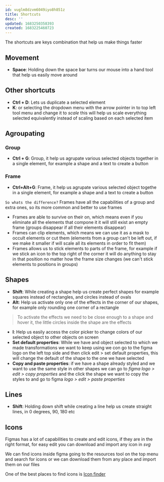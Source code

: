 ```yaml
---
id: vuglm8dzvm6049iyo8h851z
title: Shortcuts
desc: ''
updated: 1683250358393
created: 1683225460723
---
```


The shortcuts are keys combination that help us make things faster

## Movement

* **Space**: Holding down the space bar turns our mouse into a hand tool that help us easily move around


## Other shortcuts

* **Ctrl + D**: Lets us duplicate a selected element
* **K**: or selecting the dropdown menu with the arrow pointer in to top left tool menu and change it to *scale* this will help us scale everything selected equivalently instead of scaling based on each selected item

## Agroupating

### Group

* **Ctrl + G**: Group, it help us agrupate various selected objects together in a single element, for example a shape and a text to create a button

### Frame

* **Ctrl+Alt+G**: Frame, it help us agrupate various selected object togethe in a single element, for example a shape and a text to create a button

`So whats the difference?` Frames have all the capabilities of a group and extra ones, so its more common and better to use frames

* Frames are able to survive on their on, which means even if you eliminate all the elements that compone it it will still exist an empty frame (groups disappear if all their elements disappear)
* Frames can clip elements, which means we can use it as a mask to occult elements or cut them (elements from a group can't be left out, if we make it smaller if will scale all its elements in order to fit them)
* Frames allows us to stick elements to parts of the frame, for example if we stick an icon to the top right of the corner it will do anything to stay in that position no matter how the frame size changes (we can't stick elements to positions in groups)

## Shapes

* **Shift**: While creating a shape help us create perfect shapes for example squares instead of rectangles, and circles instead of ovals
* **Alt**: Help us activate only one of the effects in the corner of our shapes, for example only rounding one corner of a rectangle

> To activate the effects we need to be close enough to a shape and hover it, the little circles inside the shape are the effects

* **I**: Help us easily access the color picker to change colors of our selected object to other objects on screen
* **Set default properties**: While we have and object selected to which we made transformations we want to keep using we con go to the figma logo on the left top side and then click edit > set default properties, this will change the default of the shape to the one we have selected
* **Copy and paste properties**: if we have a shape already styled and we want to use the same style in other shapes we can go to *figma logo > edit > copy properties* and the click the shape we want to copy the styles to and go to figma *logo > edit > paste properties*

## Lines

* **Shift**: Holding down shift while creating a line help us create straight lines, in 0 degrees, 90, 180 etc

## Icons

Figmas has a lot of capabilities to create and edit icons, if they are in the right format, for easy edit you can download and import any icon in *svg* 

We can find icons inside figma going to the resources tool on the top menu and search for icons or we can download them from any place and import them on our files

One of the best places to find icons is [Icon finder](https://www.iconfinder.com/)